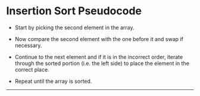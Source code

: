# Insertion Sort Pseudocode

- Start by picking the second element in the array.

- Now compare the second element with the one before it and swap if necessary.

- Continue to the next element and if it is in the incorrect order, iterate through the sorted portion (i.e. the left side) to place the element in the correct place.

- Repeat until the array is sorted.

---
